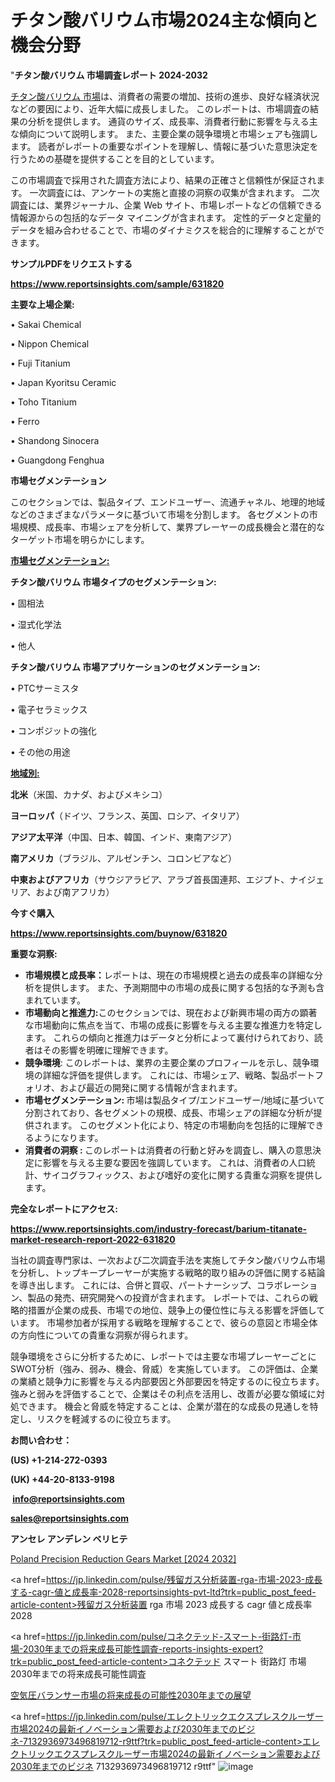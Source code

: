 # チタン酸バリウム市場2024主な傾向と機会分野

"<strong>チタン酸バリウム 市場調査レポート 2024-2032</strong>

<a href=https://www.reportsinsights.com/sample/631820>チタン酸バリウム 市場</a>は、消費者の需要の増加、技術の進歩、良好な経済状況などの要因により、近年大幅に成長しました。 このレポートは、市場調査の結果の分析を提供します。 通貨のサイズ、成長率、消費者行動に影響を与える主な傾向について説明します。 また、主要企業の競争環境と市場シェアも強調します。 読者がレポートの重要なポイントを理解し、情報に基づいた意思決定を行うための基礎を提供することを目的としています。

この市場調査で採用された調査方法により、結果の正確さと信頼性が保証されます。 一次調査には、アンケートの実施と直接の洞察の収集が含まれます。 二次調査には、業界ジャーナル、企業 Web サイト、市場レポートなどの信頼できる情報源からの包括的なデータ マイニングが含まれます。 定性的データと定量的データを組み合わせることで、市場のダイナミクスを総合的に理解することができます。

<strong><b>サンプルPDFをリクエストする</b></strong>

<a href=https://www.reportsinsights.com/sample/631820><strong><u>https://www.reportsinsights.com/sample/631820</u></strong></a>

<strong>主要な上場企業:</strong>

• Sakai Chemical

• Nippon Chemical

• Fuji Titanium

• Japan Kyoritsu Ceramic

• Toho Titanium

• Ferro

• Shandong Sinocera

• Guangdong Fenghua

<strong>市場セグメンテーション</strong>

このセクションでは、製品タイプ、エンドユーザー、流通チャネル、地理的地域などのさまざまなパラメータに基づいて市場を分割します。 各セグメントの市場規模、成長率、市場シェアを分析して、業界プレーヤーの成長機会と潜在的なターゲット市場を明らかにします。

<strong><u>市場セグメンテーション</u></strong><strong><u>:</u></strong>

<strong>チタン酸バリウム 市場タイプのセグメンテーション:</strong>

• 固相法

• 湿式化学法

• 他人

<strong>チタン酸バリウム 市場アプリケーションのセグメンテーション:</strong>

• PTCサーミスタ

• 電子セラミックス

• コンポジットの強化

• その他の用途

<strong><u>地域別</u></strong><strong><u>:</u></strong>

<strong>北米</strong>（米国、カナダ、およびメキシコ）

<strong>ヨーロッパ</strong>（ドイツ、フランス、英国、ロシア、イタリア）

<strong>アジア太平洋</strong>（中国、日本、韓国、インド、東南アジア）

<strong>南アメリカ</strong>（ブラジル、アルゼンチン、コロンビアなど）

<strong>中東およびアフリカ</strong>（サウジアラビア、アラブ首長国連邦、エジプト、ナイジェリア、および南アフリカ）

<strong>今すぐ購入</strong>

<a href=https://www.reportsinsights.com/buynow/631820><strong><u>https://www.reportsinsights.com/buynow/631820</u></strong></a>

<strong>重要な洞察:</strong>
<ul>
  <li><strong>市場規模と成長率：</strong>レポートは、現在の市場規模と過去の成長率の詳細な分析を提供します。 また、予測期間中の市場の成長に関する包括的な予測も含まれています。</li>
  <li><strong>市場動向と推進力:</strong>このセクションでは、現在および新興市場の両方の顕著な市場動向に焦点を当て、市場の成長に影響を与える主要な推進力を特定します。 これらの傾向と推進力はデータと分析によって裏付けられており、読者はその影響を明確に理解できます。</li>
  <li><strong>競争環境</strong>: このレポートは、業界の主要企業のプロフィールを示し、競争環境の詳細な評価を提供します。 これには、市場シェア、戦略、製品ポートフォリオ、および最近の開発に関する情報が含まれます。</li>
  <li><strong>市場セグメンテーション: </strong>市場は製品タイプ/エンドユーザー/地域に基づいて分割されており、各セグメントの規模、成長、市場シェアの詳細な分析が提供されます。 このセグメント化により、特定の市場動向を包括的に理解できるようになります。</li>
  <li><strong>消費者の洞察 : </strong>このレポートは消費者の行動と好みを調査し、購入の意思決定に影響を与える主要な要因を強調しています。 これは、消費者の人口統計、サイコグラフィックス、および嗜好の変化に関する貴重な洞察を提供します。</li>
</ul>
<strong>完全なレポートにアクセス:</strong>

<a href=https://www.reportsinsights.com/industry-forecast/barium-titanate-market-research-report-2022-631820><strong><u><b>https://www.reportsinsights.com/industry-forecast/barium-titanate-market-research-report-2022-631820</b></u></strong></a>

当社の調査専門家は、一次および二次調査手法を実施してチタン酸バリウム市場を分析し、トップキープレーヤーが実施する戦略的取り組みの評価に関する結論を導き出します。 これには、合併と買収、パートナーシップ、コラボレーション、製品の発売、研究開発への投資が含まれます。 レポートでは、これらの戦略的措置が企業の成長、市場での地位、競争上の優位性に与える影響を評価しています。 市場参加者が採用する戦略を理解することで、彼らの意図と市場全体の方向性についての貴重な洞察が得られます。

競争環境をさらに分析するために、レポートでは主要な市場プレーヤーごとにSWOT分析（強み、弱み、機会、脅威）を実施しています。 この評価は、企業の業績と競争力に影響を与える内部要因と外部要因を特定するのに役立ちます。 強みと弱みを評価することで、企業はその利点を活用し、改善が必要な領域に対処できます。 機会と脅威を特定することは、企業が潜在的な成長の見通しを特定し、リスクを軽減するのに役立ちます。

<strong>お問い合わせ：</strong>

<strong>(US) +1-214-272-0393</strong>

<strong>(UK) +44-20-8133-9198</strong>

<strong> </strong><a href=info@reportsinsights.com><strong><u>info@reportsinsights.com</u></strong></a>

<a href=sales@reportsinsights.com><strong><u>sales@reportsinsights.com</u></strong></a>

<strong>アンセレ アンデレン ベリヒテ</strong>

<a href=https://www.linkedin.com/pulse/poland-precision-reduction-gears-market-2024-conclusive-weg6f/>Poland Precision Reduction Gears Market [2024 2032]</a>

<a href=https://jp.linkedin.com/pulse/残留ガス分析装置-rga-市場-2023-成長する-cagr-値と成長率-2028-reportsinsights-pvt-ltd?trk=public_post_feed-article-content>残留ガス分析装置 rga 市場 2023 成長する cagr 値と成長率 2028</a>

<a href=https://jp.linkedin.com/pulse/コネクテッド-スマート-街路灯-市場-2030年までの将来成長可能性調査-reports-insights-expert?trk=public_post_feed-article-content>コネクテッド スマート 街路灯 市場 2030年までの将来成長可能性調査</a>

<a href=https://www.linkedin.com/pulse/空気圧バランサー市場の将来成長の可能性2030年までの展望-community-market-research-dedue/>空気圧バランサー市場の将来成長の可能性2030年までの展望</a>

<a href=https://jp.linkedin.com/pulse/エレクトリックエクスプレスクルーザー市場2024の最新イノベーション需要および2030年までのビジネ-7132936973496819712-r9ttf?trk=public_post_feed-article-content>エレクトリックエクスプレスクルーザー市場2024の最新イノベーション需要および2030年までのビジネ 7132936973496819712 r9ttf</a>"
![image](https://github.com/gayatrid12/RIAnalytics/assets/158473851/8b5a8328-d23c-447e-a2b6-544786f8c251)
